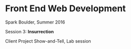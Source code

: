 # Front End Web Development

Spark Boulder, Summer 2016

Session 3: **Insurrection**

Client Project Show-and-Tell, Lab session
